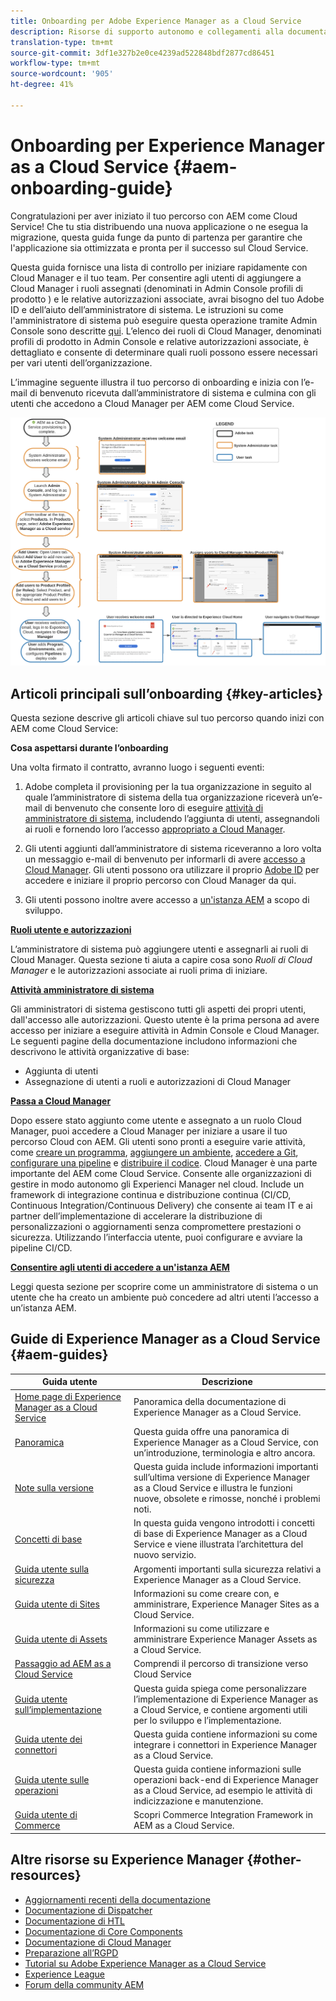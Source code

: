 ```yaml
---
title: Onboarding per Adobe Experience Manager as a Cloud Service
description: Risorse di supporto autonomo e collegamenti alla documentazione per l’onboarding di Adobe Experience Manager as a Cloud Service
translation-type: tm+mt
source-git-commit: 3df1e327b2e0ce4239ad522848bdf2877cd86451
workflow-type: tm+mt
source-wordcount: '905'
ht-degree: 41%

---
```



# Onboarding per Experience Manager as a Cloud Service {#aem-onboarding-guide}

Congratulazioni per aver iniziato il tuo percorso con AEM come Cloud Service! Che tu stia distribuendo una nuova applicazione o ne esegua la migrazione, questa guida funge da punto di partenza per garantire che l&#39;applicazione sia ottimizzata e pronta per il successo sul Cloud Service.

Questa guida fornisce una lista di controllo per iniziare rapidamente con Cloud Manager e il tuo team. Per consentire agli utenti di aggiungere a Cloud Manager i ruoli assegnati (denominati in Admin Console profili di prodotto ) e le relative autorizzazioni associate, avrai bisogno del tuo Adobe ID e dell’aiuto dell’amministratore di sistema. Le istruzioni su come l&#39;amministratore di sistema può eseguire questa operazione tramite Admin Console sono descritte [qui](/help/onboarding/what-is-required/add-users-assign-cm-roles.md). L’elenco dei ruoli di Cloud Manager, denominati profili di prodotto in Admin Console e relative autorizzazioni associate, è dettagliato e consente di determinare quali ruoli possono essere necessari per vari utenti dell’organizzazione.

L’immagine seguente illustra il tuo percorso di onboarding e inizia con l’e-mail di benvenuto ricevuta dall’amministratore di sistema e culmina con gli utenti che accedono a Cloud Manager per AEM come Cloud Service.

![](/help/onboarding/what-is-required/assets/cust-journey.png)

## Articoli principali sull’onboarding {#key-articles}

Questa sezione descrive gli articoli chiave sul tuo percorso quando inizi con AEM come Cloud Service:

**Cosa aspettarsi durante l’onboarding**

Una volta firmato il contratto, avranno luogo i seguenti eventi:

1. Adobe completa il provisioning per la tua organizzazione in seguito al quale l’amministratore di sistema della tua organizzazione riceverà un’e-mail di benvenuto che consente loro di eseguire [attività di amministratore di sistema](/help/onboarding/what-is-required/add-users-assign-cm-roles.md), includendo l’aggiunta di utenti, assegnandoli ai ruoli e fornendo loro l’accesso [appropriato a Cloud Manager](/help/onboarding/what-is-required/navigate-to-cloud-manager.md).

1. Gli utenti aggiunti dall’amministratore di sistema riceveranno a loro volta un messaggio e-mail di benvenuto per informarli di avere [accesso a Cloud Manager](/help/onboarding/what-is-required/navigate-to-cloud-manager.md). Gli utenti possono ora utilizzare il proprio [Adobe ID](/help/onboarding/what-is-required/get-your-adobe-id.md) per accedere e iniziare il proprio percorso con Cloud Manager da qui.


1. Gli utenti possono inoltre avere accesso a [un&#39;istanza AEM](/help/onboarding/what-is-required/accessing-aem-instance.md) a scopo di sviluppo.

**[Ruoli utente e autorizzazioni](/help/onboarding/what-is-required/user-roles-permissions.md)**

L’amministratore di sistema può aggiungere utenti e assegnarli ai ruoli di Cloud Manager. Questa sezione ti aiuta a capire cosa sono *Ruoli di Cloud Manager* e le autorizzazioni associate ai ruoli prima di iniziare.

**[Attività amministratore di sistema](/help/onboarding/what-is-required/add-users-assign-cm-roles.md)**

Gli amministratori di sistema gestiscono tutti gli aspetti dei propri utenti, dall&#39;accesso alle autorizzazioni. Questo utente è la prima persona ad avere accesso per iniziare a eseguire attività in Admin Console e Cloud Manager.
Le seguenti pagine della documentazione includono informazioni che descrivono le attività organizzative di base:

* Aggiunta di utenti
* Assegnazione di utenti a ruoli e autorizzazioni di Cloud Manager

**[Passa a Cloud Manager](/help/onboarding/what-is-required/navigate-to-cloud-manager.md)**

Dopo essere stato aggiunto come utente e assegnato a un ruolo Cloud Manager, puoi accedere a Cloud Manager per iniziare a usare il tuo percorso Cloud con AEM. Gli utenti sono pronti a eseguire varie attività, come [creare un programma](/help/onboarding/getting-access-to-aem-in-cloud/understand-program-types.md), [aggiungere un ambiente](/help/implementing/cloud-manager/manage-environments.md), [accedere a Git](/help/implementing/cloud-manager/accessing-git.md), [configurare una pipeline](/help/implementing/cloud-manager/configure-pipeline.md) e [distribuire il codice](/help/implementing/cloud-manager/deploy-code.md).
Cloud Manager è una parte importante del AEM come Cloud Service. Consente alle organizzazioni di gestire in modo autonomo gli Experienci Manager nel cloud. Include un framework di integrazione continua e distribuzione continua (CI/CD, Continuous Integration/Continuous Delivery) che consente ai team IT e ai partner dell’implementazione di accelerare la distribuzione di personalizzazioni o aggiornamenti senza compromettere prestazioni o sicurezza. Utilizzando l’interfaccia utente, puoi configurare e avviare la pipeline CI/CD.

**[Consentire agli utenti di accedere a un&#39;istanza AEM](/help/onboarding/what-is-required/accessing-aem-instance.md)**

Leggi questa sezione per scoprire come un amministratore di sistema o un utente che ha creato un ambiente può concedere ad altri utenti l’accesso a un’istanza AEM.

## Guide di Experience Manager as a Cloud Service {#aem-guides}

| Guida utente | Descrizione |
|---|---|
| [Home page di Experience Manager as a Cloud Service](/help/landing/home.md) | Panoramica della documentazione di Experience Manager as a Cloud Service. |
| [Panoramica](/help/overview/home.md) | Questa guida offre una panoramica di Experience Manager as a Cloud Service, con un’introduzione, terminologia e altro ancora. |
| [Note sulla versione](/help/release-notes/home.md) | Questa guida include informazioni importanti sull’ultima versione di Experience Manager as a Cloud Service e illustra le funzioni nuove, obsolete e rimosse, nonché i problemi noti. |
| [Concetti di base](/help/core-concepts/home.md) | In questa guida vengono introdotti i concetti di base di Experience Manager as a Cloud Service e viene illustrata l’architettura del nuovo servizio. |
| [Guida utente sulla sicurezza](/help/security/home.md) | Argomenti importanti sulla sicurezza relativi a Experience Manager as a Cloud Service. |
| [Guida utente di Sites](/help/sites-cloud/home.md) | Informazioni su come creare con, e amministrare, Experience Manager Sites as a Cloud Service. |
| [Guida utente di Assets](/help/assets/home.md) | Informazioni su come utilizzare e amministrare Experience Manager Assets as a Cloud Service. |
| [Passaggio ad AEM as a Cloud Service](/help/move-to-cloud-service/home.md) | Comprendi il percorso di transizione verso Cloud Service |
| [Guida utente sull’implementazione](/help/implementing/home.md) | Questa guida spiega come personalizzare l’implementazione di Experience Manager as a Cloud Service, e contiene argomenti utili per lo sviluppo e l’implementazione. |
| [Guida utente dei connettori](/help/connectors/home.md) | Questa guida contiene informazioni su come integrare i connettori in Experience Manager as a Cloud Service. |
| [Guida utente sulle operazioni](/help/operations/home.md) | Questa guida contiene informazioni sulle operazioni back-end di Experience Manager as a Cloud Service, ad esempio le attività di indicizzazione e manutenzione. |
| [Guida utente di Commerce](/help/commerce-cloud/home.md) | Scopri Commerce Integration Framework in AEM as a Cloud Service. |

## Altre risorse su Experience Manager {#other-resources}

* [Aggiornamenti recenti della documentazione](https://helpx.adobe.com/it/experience-manager/documentation-updates.html#AEMasaCloudService)
* [Documentazione di Dispatcher](/help/implementing/dispatcher/overview.md)
* [Documentazione di HTL](https://docs.adobe.com/content/help/it-IT/experience-manager-htl/using/overview.html)
* [Documentazione di Core Components](https://docs.adobe.com/content/help/it-IT/experience-manager-core-components/using/introduction.html)
* [Documentazione di Cloud Manager](https://docs.adobe.com/content/help/en/experience-manager-cloud-service/onboarding/getting-access/cloud-service-programs/first-time-login.html)
* [Preparazione all’RGPD](/help/onboarding/data-privacy-and-protection-readiness/aem-readiness.md)
* [Tutorial su Adobe Experience Manager as a Cloud Service](https://docs.adobe.com/content/help/en/experience-manager-learn/cloud-service/overview.html)
* [Experience League](https://guided.adobe.com/?promoid=K42KVXHD&amp;mv=other#solutions/experience-manager)
* [Forum della community AEM](https://forums.adobe.com/community/experience-cloud/marketing-cloud/experience-manager)